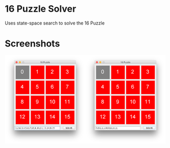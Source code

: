 # 16 Puzzle Solver
Uses state-space search to solve the 16 Puzzle

# Screenshots
<img src="/CS345/Lab1/screenshots/16puzzleInput.png?raw=true" width="50%" height="50%" alt="Input Example"/><img src="/CS345/Lab1/screenshots/16puzzleOutput.png?raw=true" width="50%" height="50%" alt="Output Example"/>
